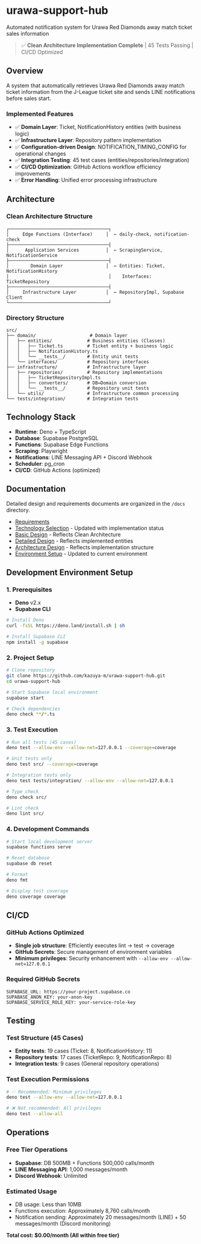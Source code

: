 # urawa-support-hub

Automated notification system for Urawa Red Diamonds away match ticket sales information

> ✅ **Clean Architecture Implementation Complete** | 45 Tests Passing | CI/CD Optimized

## Overview

A system that automatically retrieves Urawa Red Diamonds away match ticket information from the
J-League ticket site and sends LINE notifications before sales start.

### Implemented Features

- ✅ **Domain Layer**: Ticket, NotificationHistory entities (with business logic)
- ✅ **Infrastructure Layer**: Repository pattern implementation
- ✅ **Configuration-driven Design**: NOTIFICATION_TIMING_CONFIG for operational changes
- ✅ **Integration Testing**: 45 test cases (entities/repositories/integration)
- ✅ **CI/CD Optimization**: GitHub Actions workflow efficiency improvements
- ✅ **Error Handling**: Unified error processing infrastructure

## Architecture

### Clean Architecture Structure

```
┌─────────────────────────────────────┐
│     Edge Functions (Interface)     │  ← daily-check, notification-check
├─────────────────────────────────────┤
│      Application Services          │  ← ScrapingService, NotificationService  
├─────────────────────────────────────┤
│        Domain Layer                │  ← Entities: Ticket, NotificationHistory
│                                     │    Interfaces: TicketRepository
├─────────────────────────────────────┤
│     Infrastructure Layer           │  ← RepositoryImpl, Supabase Client
└─────────────────────────────────────┘
```

### Directory Structure

```
src/
├── domain/                    # Domain layer
│   ├── entities/             # Business entities (Classes)
│   │   ├── Ticket.ts         # Ticket entity + business logic
│   │   ├── NotificationHistory.ts
│   │   └── __tests__/        # Entity unit tests
│   └── interfaces/           # Repository interfaces
├── infrastructure/           # Infrastructure layer  
│   ├── repositories/         # Repository implementations
│   │   ├── TicketRepositoryImpl.ts
│   │   ├── converters/       # DB↔Domain conversion
│   │   └── __tests__/        # Repository unit tests
│   └── utils/                # Infrastructure common processing
└── tests/integration/        # Integration tests
```

## Technology Stack

- **Runtime**: Deno + TypeScript
- **Database**: Supabase PostgreSQL
- **Functions**: Supabase Edge Functions
- **Scraping**: Playwright
- **Notifications**: LINE Messaging API + Discord Webhook
- **Scheduler**: pg_cron
- **CI/CD**: GitHub Actions (optimized)

## Documentation

Detailed design and requirements documents are organized in the `/docs` directory.

- [Requirements](docs/requirements.md)
- [Technology Selection](docs/tech-selection.md) - Updated with implementation status
- [Basic Design](docs/basic-design.md) - Reflects Clean Architecture
- [Detailed Design](docs/detailed-design.md) - Reflects implemented entities
- [Architecture Design](docs/architecture.md) - Reflects implementation structure
- [Environment Setup](docs/environment-setup.md) - Updated to current environment

## Development Environment Setup

### 1. Prerequisites

- **Deno** v2.x
- **Supabase CLI**

```bash
# Install Deno
curl -fsSL https://deno.land/install.sh | sh

# Install Supabase CLI
npm install -g supabase
```

### 2. Project Setup

```bash
# Clone repository
git clone https://github.com/kazuya-m/urawa-support-hub.git
cd urawa-support-hub

# Start Supabase local environment
supabase start

# Check dependencies
deno check **/*.ts
```

### 3. Test Execution

```bash
# Run all tests (45 cases)
deno test --allow-env --allow-net=127.0.0.1 --coverage=coverage

# Unit tests only
deno test src/ --coverage=coverage

# Integration tests only  
deno test tests/integration/ --allow-env --allow-net=127.0.0.1

# Type check
deno check src/

# Lint check
deno lint src/
```

### 4. Development Commands

```bash
# Start local development server
supabase functions serve

# Reset database
supabase db reset

# Format
deno fmt

# Display test coverage
deno coverage coverage
```

## CI/CD

### GitHub Actions Optimized

- **Single job structure**: Efficiently executes lint → test → coverage
- **GitHub Secrets**: Secure management of environment variables
- **Minimum privileges**: Security enhancement with `--allow-env --allow-net=127.0.0.1`

### Required GitHub Secrets

```
SUPABASE_URL: https://your-project.supabase.co
SUPABASE_ANON_KEY: your-anon-key
SUPABASE_SERVICE_ROLE_KEY: your-service-role-key
```

## Testing

### Test Structure (45 Cases)

- **Entity tests**: 19 cases (Ticket: 8, NotificationHistory: 11)
- **Repository tests**: 17 cases (TicketRepo: 9, NotificationRepo: 8)
- **Integration tests**: 9 cases (General repository operations)

### Test Execution Permissions

```bash
# ✅ Recommended: Minimum privileges
deno test --allow-env --allow-net=127.0.0.1

# ❌ Not recommended: All privileges
deno test --allow-all
```

## Operations

### Free Tier Operations

- **Supabase**: DB 500MB + Functions 500,000 calls/month
- **LINE Messaging API**: 1,000 messages/month
- **Discord Webhook**: Unlimited

### Estimated Usage

- DB usage: Less than 10MB
- Functions execution: Approximately 8,760 calls/month
- Notification sending: Approximately 20 messages/month (LINE) + 50 messages/month (Discord
  monitoring)

**Total cost: $0.00/month (All within free tier)**
